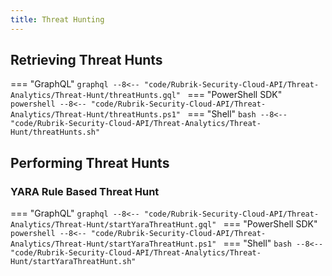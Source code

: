 ```yaml
---
title: Threat Hunting
---
```


## Retrieving Threat Hunts
=== "GraphQL"
    ```graphql
    --8<-- "code/Rubrik-Security-Cloud-API/Threat-Analytics/Threat-Hunt/threatHunts.gql"
    ```
=== "PowerShell SDK"
    ```powershell
    --8<-- "code/Rubrik-Security-Cloud-API/Threat-Analytics/Threat-Hunt/threatHunts.ps1"
    ```
=== "Shell"
    ```bash
    --8<-- "code/Rubrik-Security-Cloud-API/Threat-Analytics/Threat-Hunt/threatHunts.sh"
    ```

## Performing Threat Hunts

### YARA Rule Based Threat Hunt
=== "GraphQL"
    ```graphql
    --8<-- "code/Rubrik-Security-Cloud-API/Threat-Analytics/Threat-Hunt/startYaraThreatHunt.gql"
    ```
=== "PowerShell SDK"
    ```powershell
    --8<-- "code/Rubrik-Security-Cloud-API/Threat-Analytics/Threat-Hunt/startYaraThreatHunt.ps1"
    ```
=== "Shell"
    ```bash
    --8<-- "code/Rubrik-Security-Cloud-API/Threat-Analytics/Threat-Hunt/startYaraThreatHunt.sh"
    ```